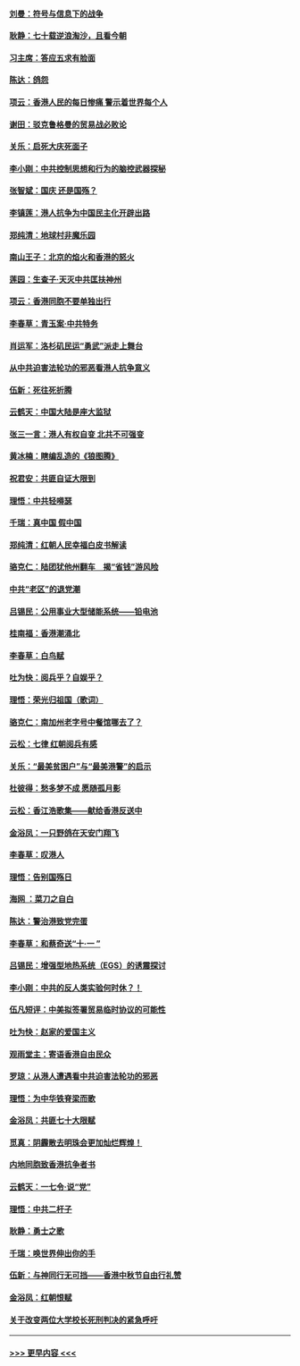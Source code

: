 #### [刘曼：符号与信息下的战争](../pages/nsc993/n11564655.md?t=10031444) 
#### [耿静：七十载逆浪淘沙，且看今朝](../pages/nsc993/n11564520.md?t=10031444) 
#### [习主席：答应五求有脸面](../pages/nsc993/n11563953.md?t=10031444) 
#### [陈达：鸽怨](../pages/nsc993/n11561879.md?t=10031444) 
#### [项云：香港人民的每日惨痛  警示着世界每个人](../pages/nsc993/n11559273.md?t=10031444) 
#### [谢田：驳克鲁格曼的贸易战必败论](../pages/nsc993/n11555840.md?t=10031444) 
#### [关乐：启死大庆死面子](../pages/nsc993/n11556823.md?t=10031444) 
#### [李小刚：中共控制思想和行为的脑控武器探秘](../pages/nsc993/n11556776.md?t=10031444) 
#### [张智斌：国庆  还是国殇？](../pages/nsc993/n11556617.md?t=10031444) 
#### [李镇莲：港人抗争为中国民主化开辟出路](../pages/nsc993/n11556570.md?t=10031444) 
#### [郑纯清：地球村非魔乐园](../pages/nsc993/n11555415.md?t=10031444) 
#### [南山王子：北京的焰火和香港的怒火](../pages/nsc993/n11555318.md?t=10031444) 
#### [莲园：生查子·天灭中共匡扶神州](../pages/nsc993/n11555302.md?t=10031444) 
#### [项云：香港同胞不要单独出行](../pages/nsc993/n11555276.md?t=10031444) 
#### [李春草：青玉案‧中共特务](../pages/nsc993/n11552356.md?t=10031444) 
#### [肖运军：洛杉矶民运“勇武”派走上舞台](../pages/nsc993/n11551595.md?t=10031444) 
#### [从中共迫害法轮功的邪恶看港人抗争意义](../pages/nsc993/n11540858.md?t=10031444) 
#### [伍新：死往死折腾](../pages/nsc993/n11550174.md?t=10031444) 
#### [云鹤天：中国大陆是座大监狱](../pages/nsc993/n11550155.md?t=10031444) 
#### [张三一言：港人有权自变 北共不可强变](../pages/nsc993/n11550132.md?t=10031444) 
#### [黄冰楠：瞎编乱造的《狼图腾》](../pages/nsc993/n11550082.md?t=10031444) 
#### [祝君安：共匪自证大限到](../pages/nsc993/n11550041.md?t=10031444) 
#### [理悟：中共轻嘚瑟](../pages/nsc993/n11547978.md?t=10031444) 
#### [千瑞：真中国 假中国](../pages/nsc993/n11547865.md?t=10031444) 
#### [郑纯清：红朝人民幸福白皮书解读](../pages/nsc993/n11547499.md?t=10031444) 
#### [骆克仁：陆团犹他州翻车　揭“省钱”游风险](../pages/nsc993/n11546977.md?t=10031444) 
#### [中共“老区”的退党潮](../pages/nsc993/n11545995.md?t=10031444) 
#### [吕锡民：公用事业大型储能系统——铅电池](../pages/nsc993/n11545701.md?t=10031444) 
#### [桂南福：香港潮涌北](../pages/nsc993/n11545682.md?t=10031444) 
#### [李春草：白鸟赋](../pages/nsc993/n11545663.md?t=10031444) 
#### [吐为快：阅兵乎？自娱乎？](../pages/nsc993/n11545625.md?t=10031444) 
#### [理悟：荣光归祖国（歌词）](../pages/nsc993/n11545616.md?t=10031444) 
#### [骆克仁：南加州老字号中餐馆哪去了？](../pages/nsc993/n11545120.md?t=10031444) 
#### [云松：七律 红朝阅兵有感](../pages/nsc993/n11542394.md?t=10031444) 
#### [关乐：“最美贫困户”与“最美港警”的启示](../pages/nsc993/n11542252.md?t=10031444) 
#### [杜彼得：愁多梦不成 愿随孤月影](../pages/nsc993/n11540296.md?t=10031444) 
#### [云松：香江浩歌集——献给香港反送中](../pages/nsc993/n11540149.md?t=10031444) 
#### [金浴凤：一只野鸽在天安门翔飞](../pages/nsc993/n11540280.md?t=10031444) 
#### [李春草：叹港人](../pages/nsc993/n11540119.md?t=10031444) 
#### [理悟：告别国殇日](../pages/nsc993/n11539610.md?t=10031444) 
#### [海网 ：菜刀之自白](../pages/nsc993/n11539597.md?t=10031444) 
#### [陈达：警治港致党完蛋](../pages/nsc993/n11538127.md?t=10031444) 
#### [李春草：和蔡奇送“十·一 ”](../pages/nsc993/n11537810.md?t=10031444) 
#### [吕锡民：增强型地热系统（EGS）的诱震探讨](../pages/nsc993/n11537765.md?t=10031444) 
#### [李小刚：中共的反人类实验何时休？！](../pages/nsc993/n11537669.md?t=10031444) 
#### [伍凡短评：中美拟签署贸易临时协议的可能性](../pages/nsc993/n11536773.md?t=10031444) 
#### [吐为快：赵家的爱国主义](../pages/nsc993/n11536750.md?t=10031444) 
#### [观雨堂主：寄语香港自由民众](../pages/nsc993/n11536735.md?t=10031444) 
#### [罗琼：从港人遭遇看中共迫害法轮功的邪恶](../pages/nsc993/n11507862.md?t=10031444) 
#### [理悟：为中华铁脊梁而歌](../pages/nsc993/n11534458.md?t=10031444) 
#### [金浴凤：共匪七十大限赋](../pages/nsc993/n11534434.md?t=10031444) 
#### [觅真：阴霾散去明珠会更加灿烂辉煌！](../pages/nsc993/n11531858.md?t=10031444) 
#### [内地同胞致香港抗争者书](../pages/nsc993/n11531645.md?t=10031444) 
#### [云鹤天：一七令‧说“党”](../pages/nsc993/n11529099.md?t=10031444) 
#### [理悟：中共二杆子](../pages/nsc993/n11529046.md?t=10031444) 
#### [耿静：勇士之歌](../pages/nsc993/n11527562.md?t=10031444) 
#### [千瑞：唤世界伸出你的手](../pages/nsc993/n11526942.md?t=10031444) 
#### [伍新：与神同行无可挡——香港中秋节自由行礼赞](../pages/nsc993/n11526801.md?t=10031444) 
#### [金浴凤：红朝恨赋](../pages/nsc993/n11524312.md?t=10031444) 
#### [关于改变两位大学校长死刑判决的紧急呼吁](../pages/nsc993/n11524103.md?t=10031444) 

----
#### [ >>> 更早内容 <<< ](../indexes/nsc993-earlier.md)
